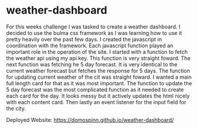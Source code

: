 # weather-dashboard

For this weeks challenge I was tasked to create a weather dashboard. I decided to use the bulma css framework as I was learning how to use it pretty heavily over the past few days. I created the javascript in coordination with the framework. Each javascript function played an important role in the operation of the site. I started with a function to fetch the weather api using my api key. This function is very straight foward. The next function was fetching he 5 day forecast. It is very identical to the current weather forecast but fetches the response for 5 days. The function for updating current weather of the cit was straight foward. I wanted a main full length card for that as it was most important. The function to update the 5 day forecast was the most complicated function as it needed to create each card for the day. It looks messy but it actively updates the html nicely with each content card. Then lastly an event listener for the input field for the city.

Deployed Website: https://domospinn.github.io/weather-dashboard/
